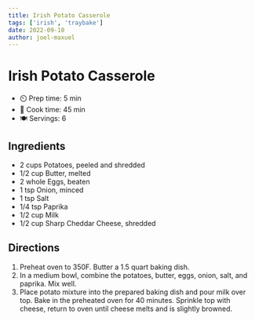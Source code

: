 ```yaml
---
title: Irish Potato Casserole
tags: ['irish', 'traybake']
date: 2022-09-10
author: joel-maxuel
---
```


# Irish Potato Casserole

- ⏲️ Prep time: 5 min
- 🍳 Cook time: 45 min
- 🍽️ Servings: 6

## Ingredients

- 2 cups Potatoes, peeled and shredded
- 1/2 cup Butter, melted
- 2 whole Eggs, beaten
- 1 tsp Onion, minced
- 1 tsp Salt
- 1/4 tsp Paprika
- 1/2 cup Milk
- 1/2 cup Sharp Cheddar Cheese, shredded

## Directions

1. Preheat oven to 350F. Butter a 1.5 quart baking dish.
2. In a medium bowl, combine the potatoes, butter, eggs, onion, salt, and paprika. Mix well.
3. Place potato mixture into the prepared baking dish and pour milk over top. Bake in the preheated oven for 40 minutes. Sprinkle top with cheese, return to oven until cheese melts and is slightly browned.
